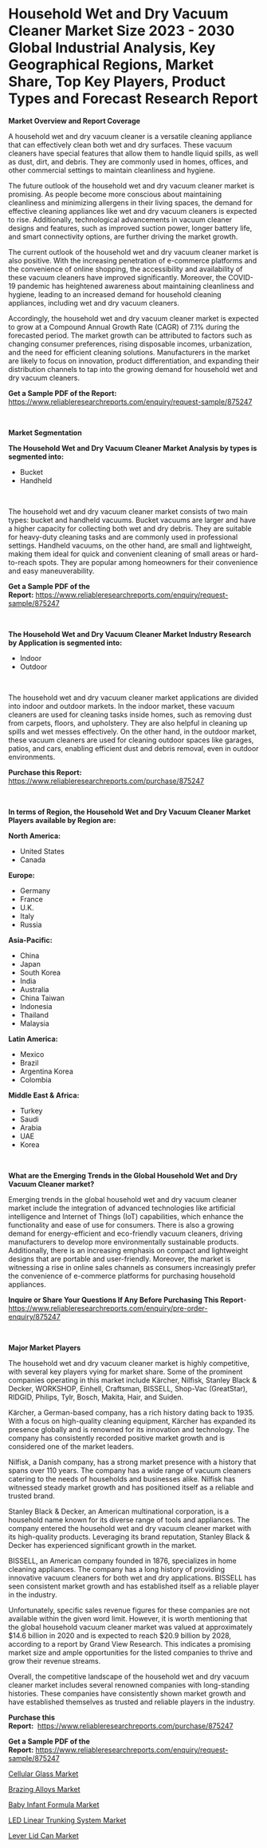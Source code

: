 <p><h1>Household Wet and Dry Vacuum Cleaner Market Size 2023 - 2030 Global Industrial Analysis, Key Geographical Regions, Market Share, Top Key Players, Product Types and Forecast Research Report</h1></p><p><strong>Market Overview and Report Coverage</strong></p>
<p><p>A household wet and dry vacuum cleaner is a versatile cleaning appliance that can effectively clean both wet and dry surfaces. These vacuum cleaners have special features that allow them to handle liquid spills, as well as dust, dirt, and debris. They are commonly used in homes, offices, and other commercial settings to maintain cleanliness and hygiene.</p><p>The future outlook of the household wet and dry vacuum cleaner market is promising. As people become more conscious about maintaining cleanliness and minimizing allergens in their living spaces, the demand for effective cleaning appliances like wet and dry vacuum cleaners is expected to rise. Additionally, technological advancements in vacuum cleaner designs and features, such as improved suction power, longer battery life, and smart connectivity options, are further driving the market growth.</p><p>The current outlook of the household wet and dry vacuum cleaner market is also positive. With the increasing penetration of e-commerce platforms and the convenience of online shopping, the accessibility and availability of these vacuum cleaners have improved significantly. Moreover, the COVID-19 pandemic has heightened awareness about maintaining cleanliness and hygiene, leading to an increased demand for household cleaning appliances, including wet and dry vacuum cleaners.</p><p>Accordingly, the household wet and dry vacuum cleaner market is expected to grow at a Compound Annual Growth Rate (CAGR) of 7.1% during the forecasted period. The market growth can be attributed to factors such as changing consumer preferences, rising disposable incomes, urbanization, and the need for efficient cleaning solutions. Manufacturers in the market are likely to focus on innovation, product differentiation, and expanding their distribution channels to tap into the growing demand for household wet and dry vacuum cleaners.</p></p>
<p><strong>Get a Sample PDF of the Report:</strong> <a href="https://www.reliableresearchreports.com/enquiry/request-sample/875247">https://www.reliableresearchreports.com/enquiry/request-sample/875247</a></p>
<p>&nbsp;</p>
<p><strong>Market Segmentation</strong></p>
<p><strong>The Household Wet and Dry Vacuum Cleaner Market Analysis by types is segmented into:</strong></p>
<p><ul><li>Bucket</li><li>Handheld</li></ul></p>
<p>&nbsp;</p>
<p><p>The household wet and dry vacuum cleaner market consists of two main types: bucket and handheld vacuums. Bucket vacuums are larger and have a higher capacity for collecting both wet and dry debris. They are suitable for heavy-duty cleaning tasks and are commonly used in professional settings. Handheld vacuums, on the other hand, are small and lightweight, making them ideal for quick and convenient cleaning of small areas or hard-to-reach spots. They are popular among homeowners for their convenience and easy maneuverability.</p></p>
<p><strong>Get a Sample PDF of the Report:</strong>&nbsp;<a href="https://www.reliableresearchreports.com/enquiry/request-sample/875247">https://www.reliableresearchreports.com/enquiry/request-sample/875247</a></p>
<p>&nbsp;</p>
<p><strong>The Household Wet and Dry Vacuum Cleaner Market Industry Research by Application is segmented into:</strong></p>
<p><ul><li>Indoor</li><li>Outdoor</li></ul></p>
<p>&nbsp;</p>
<p><p>The household wet and dry vacuum cleaner market applications are divided into indoor and outdoor markets. In the indoor market, these vacuum cleaners are used for cleaning tasks inside homes, such as removing dust from carpets, floors, and upholstery. They are also helpful in cleaning up spills and wet messes effectively. On the other hand, in the outdoor market, these vacuum cleaners are used for cleaning outdoor spaces like garages, patios, and cars, enabling efficient dust and debris removal, even in outdoor environments.</p></p>
<p><strong>Purchase this Report:</strong>&nbsp; <a href="https://www.reliableresearchreports.com/purchase/875247">https://www.reliableresearchreports.com/purchase/875247</a></p>
<p>&nbsp;</p>
<p><strong>In terms of Region, the Household Wet and Dry Vacuum Cleaner Market Players available by Region are:</strong></p>
<p>
    <p> <strong> North America: </strong>
        <ul>
            <li>United States</li>
            <li>Canada</li>
        </ul>
        </p> 
    <p> <strong> Europe: </strong>
        <ul>
            <li>Germany</li>
            <li>France</li>
            <li>U.K.</li>
            <li>Italy</li>
            <li>Russia</li>
        </ul>
        </p> 
    <p> <strong> Asia-Pacific: </strong>
        <ul>
            <li>China</li>
            <li>Japan</li>
            <li>South Korea</li>
            <li>India</li>
            <li>Australia</li>
            <li>China Taiwan</li>
            <li>Indonesia</li>
            <li>Thailand</li>
            <li>Malaysia</li>
        </ul>
        </p> 
    <p> <strong> Latin America: </strong>
        <ul>
            <li>Mexico</li>
            <li>Brazil</li>
            <li>Argentina Korea</li>
            <li>Colombia</li>
        </ul>
        </p> 
    <p> <strong> Middle East & Africa: </strong>
        <ul>
            <li>Turkey</li>
            <li>Saudi</li>
            <li>Arabia</li>
            <li>UAE</li>
            <li>Korea</li>
        </ul>
    </p>
    </p>
<p>&nbsp;</p>
<p><strong>What are the Emerging Trends in the Global Household Wet and Dry Vacuum Cleaner market?</strong></p>
<p><p>Emerging trends in the global household wet and dry vacuum cleaner market include the integration of advanced technologies like artificial intelligence and Internet of Things (IoT) capabilities, which enhance the functionality and ease of use for consumers. There is also a growing demand for energy-efficient and eco-friendly vacuum cleaners, driving manufacturers to develop more environmentally sustainable products. Additionally, there is an increasing emphasis on compact and lightweight designs that are portable and user-friendly. Moreover, the market is witnessing a rise in online sales channels as consumers increasingly prefer the convenience of e-commerce platforms for purchasing household appliances.</p></p>
<p><strong>Inquire or Share Your Questions If Any Before Purchasing This Report</strong>- <a href="https://www.reliableresearchreports.com/enquiry/pre-order-enquiry/875247">https://www.reliableresearchreports.com/enquiry/pre-order-enquiry/875247</a></p>
<p>&nbsp;</p>
<p><strong>Major Market Players</strong></p>
<p><p>The household wet and dry vacuum cleaner market is highly competitive, with several key players vying for market share. Some of the prominent companies operating in this market include Kärcher, Nilfisk, Stanley Black & Decker, WORKSHOP, Einhell, Craftsman, BISSELL, Shop-Vac (GreatStar), RIDGID, Philips, Tylr, Bosch, Makita, Hair, and Suiden.</p><p>Kärcher, a German-based company, has a rich history dating back to 1935. With a focus on high-quality cleaning equipment, Kärcher has expanded its presence globally and is renowned for its innovation and technology. The company has consistently recorded positive market growth and is considered one of the market leaders.</p><p>Nilfisk, a Danish company, has a strong market presence with a history that spans over 110 years. The company has a wide range of vacuum cleaners catering to the needs of households and businesses alike. Nilfisk has witnessed steady market growth and has positioned itself as a reliable and trusted brand.</p><p>Stanley Black & Decker, an American multinational corporation, is a household name known for its diverse range of tools and appliances. The company entered the household wet and dry vacuum cleaner market with its high-quality products. Leveraging its brand reputation, Stanley Black & Decker has experienced significant growth in the market.</p><p>BISSELL, an American company founded in 1876, specializes in home cleaning appliances. The company has a long history of providing innovative vacuum cleaners for both wet and dry applications. BISSELL has seen consistent market growth and has established itself as a reliable player in the industry.</p><p>Unfortunately, specific sales revenue figures for these companies are not available within the given word limit. However, it is worth mentioning that the global household vacuum cleaner market was valued at approximately $14.6 billion in 2020 and is expected to reach $20.9 billion by 2028, according to a report by Grand View Research. This indicates a promising market size and ample opportunities for the listed companies to thrive and grow their revenue streams.</p><p>Overall, the competitive landscape of the household wet and dry vacuum cleaner market includes several renowned companies with long-standing histories. These companies have consistently shown market growth and have established themselves as trusted and reliable players in the industry.</p></p>
<p><strong>Purchase this Report:</strong>&nbsp;&nbsp;<a href="https://www.reliableresearchreports.com/purchase/875247">https://www.reliableresearchreports.com/purchase/875247</a></p>
<p></p>
<p><strong>Get a Sample PDF of the Report:</strong>&nbsp;<a href="https://www.reliableresearchreports.com/enquiry/request-sample/875247">https://www.reliableresearchreports.com/enquiry/request-sample/875247</a></p>
<p><p><a href="https://www.reportprime.com/cellular-glass-r374">Cellular Glass Market</a></p><p><a href="https://www.reportprime.com/brazing-alloys-r372">Brazing Alloys Market</a></p><p><a href="https://issuu.com/reportprime-2/docs/baby-infant-formula-market-size-2030.pptx?fr=xKAE9_zU1NQ">Baby Infant Formula Market</a></p><p><a href="https://medium.com/@cletaturner879789/led-linear-trunking-system-market-size-growth-forecast-2023-2030-e6db33c402c8">LED Linear Trunking System Market</a></p><p><a href="https://medium.com/@drakesporer988/lever-lid-can-market-size-growth-forecast-2023-2030-9387dc18122a">Lever Lid Can Market</a></p></p>